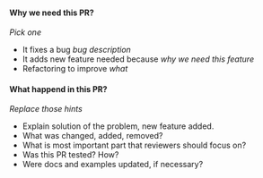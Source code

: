 #### Why we need this PR?
*Pick one*
- It fixes a bug *bug description*
- It adds new feature needed because *why we need this feature*
- Refactoring to improve *what*

#### What happend in this PR?
*Replace those hints*
 - Explain solution of the problem, new feature added.
 - What was changed, added, removed?
 - What is most important part that reviewers should focus on?
 - Was this PR tested? How?
 - Were docs and examples updated, if necessary?
